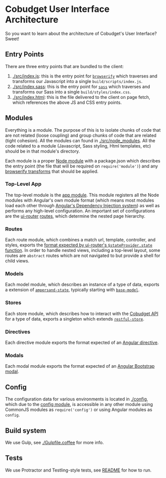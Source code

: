 # Cobudget User Interface Architecture

So you want to learn about the architecture of Cobudget's User Interface? Sweet!

## Entry Points

There are three entry points that are bundled to the client:

1. [./src/index.js](./src/index.js): this is the entry point for [`browserify`](http://browserify.org) which traverses and transforms our Javascript into a single `build/scripts/index.js`.
1. [./src/index.sass](./src/index.sass): this is the entry point for [`sass`](http://sass-lang.com) which traverses and transforms our Sass into a single `build/styles/index.css`.
1. [./src/index.html](./src/index.html): this is the file delivered to the client on page fetch, which references the above JS and CSS entry points.

## Modules

Everything is a module. The purpose of this is to isolate chunks of code that are not related (loose coupling) and group chunks of code that are related (tight cohesion). All the modules can found in [./src/node_modules](./src/node_modules). All the code related to a module (Javascript, Sass styling, Html templates, etc) should be in that module's directory.

Each module is a proper [Node module](https://github.com/substack/browserify-handbook#node-packaged-modules) with a package.json which describes the entry point (the file that will be required on `require('module')`) and any [browserify transforms](https://github.com/substack/browserify-handbook#browserifytransform-field) that should be applied.

### Top-Level App

The top-level module is the [app module](./src/node_modules/app). This module registers all the Node modules with Angular's own module format (which means most modules load each other through [Angular's Dependency Injection system](https://docs.angularjs.org/guide/di)) as well as performs any high-level configuration. An important set of configurations are the [ui-router](https://github.com/angular-ui/ui-router) [routes](./src/node_modules/app/routes.coffee), which determine the nested page hierarchy.

### Routes

Each route module, which combines a match url, template, controller, and styles, exports the [format expected by ui-router's `$stateProvider.state` function](https://github.com/angular-ui/ui-router/wiki). In order to handle nested views, including a top-level layout, some routes are `abstract` routes which are not navigated to but provide a shell for child views.

### Models

Each model module, which describes an instance of a type of data, exports a extension of [`ampersand-state`](https://github.com/AmpersandJS/ampersand-state/), typically starting with [`base-model`](./src/node_modules/base-model).

### Stores

Each store module, which describes how to interact with the [Cobudget API](https://github.com/cobudget/cobudget-api) for a type of data, exports a singleton which extends [`restful-store`](./src/node_modules/restful-store).

### Directives

Each directive module exports the format expected of an [Angular directive](https://docs.angularjs.org/guide/directive).

### Modals

Each modal module exports the format expected of an [Angular Bootstrap modal](https://angular-ui.github.io/bootstrap/#/modal).

## Config

The configuration data for various environments is located in [./config](./config), which due to the [config module](./src/node_modules/config), is accessible in any other module using CommonJS modules as `require('config')` or using Angular modules as `config`.

## Build system

We use Gulp, see [./Gulpfile.coffee](./Gulpfile.coffee) for more info.

## Tests

We use Protractor and Testling-style tests, see [README](./README.md) for how to run.

